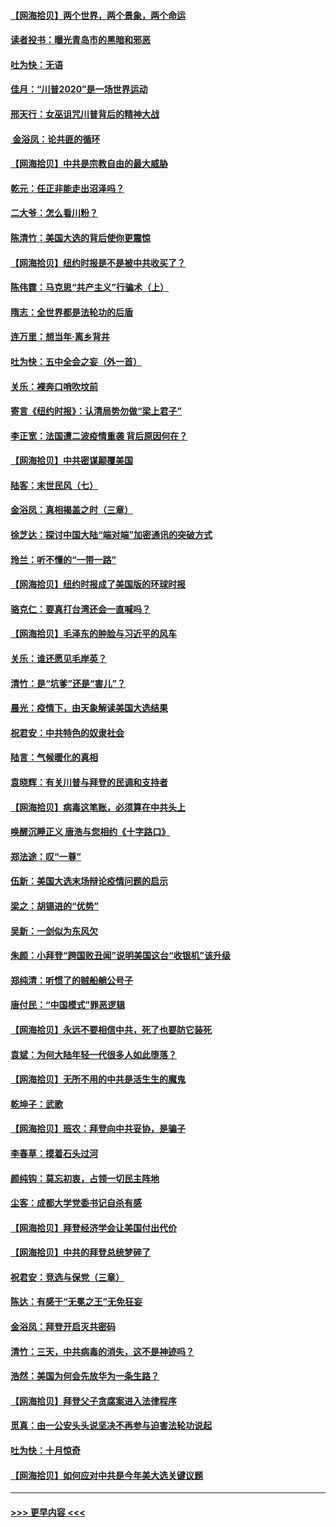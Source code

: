 #### [【网海拾贝】两个世界，两个景象，两个命运](../pages/nsc993/n12521419.md?t=11040201) 
#### [读者投书：曝光青岛市的黑暗和邪恶](../pages/nsc993/n12520988.md?t=11040201) 
#### [吐为快：无语](../pages/nsc993/n12518588.md?t=11040201) 
#### [佳月：“川普2020”是一场世界运动](../pages/nsc993/n12518581.md?t=11040201) 
#### [邢天行：女巫诅咒川普背后的精神大战](../pages/nsc993/n12517257.md?t=11040201) 
#### [ 金浴凤：论共匪的循环](../pages/nsc993/n12517133.md?t=11040201) 
#### [【网海拾贝】中共是宗教自由的最大威胁](../pages/nsc993/n12516879.md?t=11040201) 
#### [乾元：任正非能走出沼泽吗？](../pages/nsc993/n12515831.md?t=11040201) 
#### [二大爷：怎么看川粉？](../pages/nsc993/n12515820.md?t=11040201) 
#### [陈清竹：美国大选的背后使你更震惊](../pages/nsc993/n12515589.md?t=11040201) 
#### [【网海拾贝】纽约时报是不是被中共收买了？](../pages/nsc993/n12515122.md?t=11040201) 
#### [陈伟霆：马克思“共产主义”行骗术（上）](../pages/nsc993/n12510217.md?t=11040201) 
#### [隋志：全世界都是法轮功的后盾](../pages/nsc993/n12510636.md?t=11040201) 
#### [连万里：想当年‧离乡背井](../pages/nsc993/n12510623.md?t=11040201) 
#### [吐为快：五中全会之妄（外一首）](../pages/nsc993/n12510470.md?t=11040201) 
#### [关乐：裸奔口哨吹坟前](../pages/nsc993/n12510403.md?t=11040201) 
#### [寄言《纽约时报》：认清局势勿做“梁上君子”](../pages/nsc993/n12510042.md?t=11040201) 
#### [李正宽：法国遭二波疫情重袭 背后原因何在？](../pages/nsc993/n12509971.md?t=11040201) 
#### [【网海拾贝】中共密谋颠覆美国](../pages/nsc993/n12509816.md?t=11040201) 
#### [陆客：末世民风（七）](../pages/nsc993/n12507822.md?t=11040201) 
#### [金浴凤：真相揭盖之时（三章）](../pages/nsc993/n12507804.md?t=11040201) 
#### [徐芝达：探讨中国大陆“端对端”加密通讯的突破方式](../pages/nsc993/n12507682.md?t=11040201) 
#### [玲兰：听不懂的“一带一路”](../pages/nsc993/n12507669.md?t=11040201) 
#### [【网海拾贝】纽约时报成了美国版的环球时报](../pages/nsc993/n12507053.md?t=11040201) 
#### [骆克仁：要真打台湾还会一直喊吗？](../pages/nsc993/n12506843.md?t=11040201) 
#### [【网海拾贝】毛泽东的肿脸与习近平的风车](../pages/nsc993/n12504537.md?t=11040201) 
#### [关乐：谁还愿见毛岸英？](../pages/nsc993/n12503866.md?t=11040201) 
#### [清竹：是“坑爹”还是“害儿”？](../pages/nsc993/n12503034.md?t=11040201) 
#### [晨光：疫情下，由天象解读美国大选结果](../pages/nsc993/n12502536.md?t=11040201) 
#### [祝君安：中共特色的奴隶社会](../pages/nsc993/n12501529.md?t=11040201) 
#### [陆言：气候暖化的真相](../pages/nsc993/n12501183.md?t=11040201) 
#### [袁晓辉：有关川普与拜登的民调和支持者](../pages/nsc993/n12500433.md?t=11040201) 
#### [【网海拾贝】病毒这笔账，必须算在中共头上](../pages/nsc993/n12500320.md?t=11040201) 
#### [唤醒沉睡正义 唐浩与您相约《十字路口》](../pages/nsc993/n12497980.md?t=11040201) 
#### [郑法途：叹“一尊”](../pages/nsc993/n12498837.md?t=11040201) 
#### [伍新：美国大选末场辩论疫情问题的启示](../pages/nsc993/n12498829.md?t=11040201) 
#### [梁之：胡锡进的“优势”](../pages/nsc993/n12498780.md?t=11040201) 
#### [吴新：一剑似为东风欠](../pages/nsc993/n12498772.md?t=11040201) 
#### [朱颜：小拜登“跨国败丑闻”说明美国这台“收银机”该升级](../pages/nsc993/n12498731.md?t=11040201) 
#### [郑纯清：听惯了的贼船艄公号子](../pages/nsc993/n12498721.md?t=11040201) 
#### [唐付民：“中国模式”罪恶逻辑](../pages/nsc993/n12498310.md?t=11040201) 
#### [【网海拾贝】永远不要相信中共，死了也要防它装死](../pages/nsc993/n12498162.md?t=11040201) 
#### [袁斌：为何大陆年轻一代很多人如此堕落？](../pages/nsc993/n12495696.md?t=11040201) 
#### [【网海拾贝】无所不用的中共是活生生的魔鬼](../pages/nsc993/n12495621.md?t=11040201) 
#### [乾坤子：武歌](../pages/nsc993/n12493391.md?t=11040201) 
#### [【网海拾贝】班农：拜登向中共妥协，是骗子](../pages/nsc993/n12492877.md?t=11040201) 
#### [李春草：摸着石头过河](../pages/nsc993/n12491121.md?t=11040201) 
#### [颜纯钩：莫忘初衷，占领一切民主阵地](../pages/nsc993/n12490965.md?t=11040201) 
#### [尘客：成都大学党委书记自杀有感](../pages/nsc993/n12490950.md?t=11040201) 
#### [【网海拾贝】拜登经济学会让美国付出代价](../pages/nsc993/n12489662.md?t=11040201) 
#### [【网海拾贝】中共的拜登总统梦碎了](../pages/nsc993/n12487896.md?t=11040201) 
#### [祝君安：竞选与保党（三章）](../pages/nsc993/n12487258.md?t=11040201) 
#### [陈达：有感于“无冕之王”无免狂妄](../pages/nsc993/n12485133.md?t=11040201) 
#### [金浴凤：拜登开启灭共密码](../pages/nsc993/n12485125.md?t=11040201) 
#### [清竹：三天，中共病毒的消失，这不是神迹吗？](../pages/nsc993/n12485027.md?t=11040201) 
#### [浩然：美国为何会先放华为一条生路？](../pages/nsc993/n12484997.md?t=11040201) 
#### [【网海拾贝】拜登父子贪腐案进入法律程序](../pages/nsc993/n12484957.md?t=11040201) 
#### [觅真：由一公安头头说坚决不再参与迫害法轮功说起](../pages/nsc993/n12484212.md?t=11040201) 
#### [吐为快：十月惊奇](../pages/nsc993/n12484172.md?t=11040201) 
#### [【网海拾贝】如何应对中共是今年美大选关键议题](../pages/nsc993/n12483755.md?t=11040201) 

----
#### [ >>> 更早内容 <<< ](../indexes/nsc993-earlier.md)
